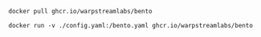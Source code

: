 
```bash
docker pull ghcr.io/warpstreamlabs/bento
```

```
docker run -v ./config.yaml:/bento.yaml ghcr.io/warpstreamlabs/bento
```